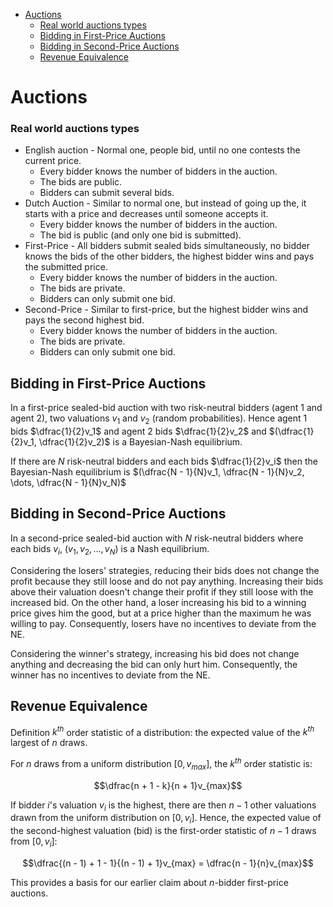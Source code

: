 

<!-- toc -->

- [Auctions](#auctions)
    + [Real world auctions types](#real-world-auctions-types)
  * [Bidding in First-Price Auctions](#bidding-in-first-price-auctions)
  * [Bidding in Second-Price Auctions](#bidding-in-second-price-auctions)
  * [Revenue Equivalence](#revenue-equivalence)

<!-- tocstop -->

# Auctions

### Real world auctions types

- English auction - Normal one, people bid, until no one contests the current price.
  - Every bidder knows the number of bidders in the auction.
  - The bids are public.
  - Bidders can submit several bids.
- Dutch Auction - Similar to normal one, but instead of going up the, it starts with a price and decreases until someone accepts it.
  - Every bidder knows the number of bidders in the auction.
  - The bid is public (and only one bid is submitted).
- First-Price - All bidders submit sealed bids simultaneously, no bidder knows the bids of
  the other bidders, the highest bidder wins and pays the submitted price.
  - Every bidder knows the number of bidders in the auction.
  - The bids are private.
  - Bidders can only submit one bid.
- Second-Price - Similar to first-price, but the highest bidder wins and pays the second highest bid.
  - Every bidder knows the number of bidders in the auction.
  - The bids are private.
  - Bidders can only submit one bid.

## Bidding in First-Price Auctions

In a first-price sealed-bid auction with two risk-neutral bidders (agent 1 and agent 2), two valuations $v_1$ and $v_2$ (random probabilities). Hence agent 1 bids $\dfrac{1}{2}v_1$ and agent 2 bids $\dfrac{1}{2}v_2$ and $(\dfrac{1}{2}v_1, \dfrac{1}{2}v_2)$ is a Bayesian-Nash equilibrium.

If there are $N$ risk-neutral bidders and each bids $\dfrac{1}{2}v_i$ then the Bayesian-Nash equilibrium is $(\dfrac{N - 1}{N}v_1, \dfrac{N - 1}{N}v_2, \dots, \dfrac{N - 1}{N}v_N)$

## Bidding in Second-Price Auctions

In a second-price sealed-bid auction with $N$ risk-neutral bidders where each bids $v_i$, $(v_1, v_2, \dots, v_N)$ is a Nash equilibrium.

Considering the losers' strategies, reducing their bids does not change the profit because they still loose and do not pay anything. Increasing their bids above their valuation doesn't change their profit if they still loose with the increased bid. On the other hand, a loser increasing his bid to a winning price gives him the good, but at a price higher than the maximum he was willing to pay. Consequently, losers have no incentives to deviate from the NE.

Considering the winner's strategy, increasing his bid does not change anything and decreasing the bid can only hurt him. Consequently, the winner has no incentives to deviate from the NE.

## Revenue Equivalence

Definition $k^{th}$ order statistic of a distribution: the expected value of the $k^{th}$ largest of $n$ draws.

For $n$ draws from a uniform distribution $[0, v_{max}]$, the $k^{th}$ order statistic is:

$$\dfrac{n + 1 - k}{n + 1}v_{max}$$

If bidder $i$'s valuation $v_i$ is the highest, there are then $n - 1$ other valuations drawn from the uniform distribution on $[0, v_i]$. Hence, the expected value of the second-highest valuation (bid) is the first-order statistic of $n - 1$ draws from $[0, v_i]$:

$$\dfrac{(n - 1) + 1 - 1}{(n - 1) + 1}v_{max} = \dfrac{n - 1}{n}v_{max}$$

This provides a basis for our earlier claim about $n$-bidder first-price auctions.
